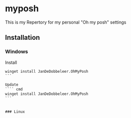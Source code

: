 # myposh
This is my Repertory for my personal "Oh my posh" settings

## Installation

### Windows

Install
```` cmd 
winget install JanDeDobbeleer.OhMyPosh
```

Update
```` cmd 
winget install JanDeDobbeleer.OhMyPosh
```


### Linux

